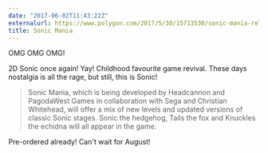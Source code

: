 ```yaml
---
date: "2017-06-02T11:43:22Z"
externalurl: https://www.polygon.com/2017/5/30/15713530/sonic-mania-release-date-switch-ps4-xbox-one-pc
title: Sonic Mania
---
```


OMG OMG OMG!

2D Sonic once again! Yay! Childhood favourite game revival. These days nostalgia is all the rage, but still, this is Sonic!

> Sonic Mania, which is being developed by Headcannon and PagodaWest Games in collaboration with Sega and Christian Whitehead, will offer a mix of new levels and updated versions of classic Sonic stages. Sonic the hedgehog, Tails the fox and Knuckles the echidna will all appear in the game.

Pre-ordered already! Can't wait for August!
